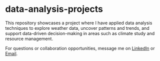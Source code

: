 # data-analysis-projects
This repository showcases a project where I have applied data analysis techniques to explore weather data, uncover patterns and trends, and support data-driven decision-making in areas such as climate study and resource management.

For questions or collaboration opportunities, message me on [LinkedIn](https://www.linkedin.com/in/manolia-pinar/) or [Email](mailto:anoliapinar@gmail.com).
